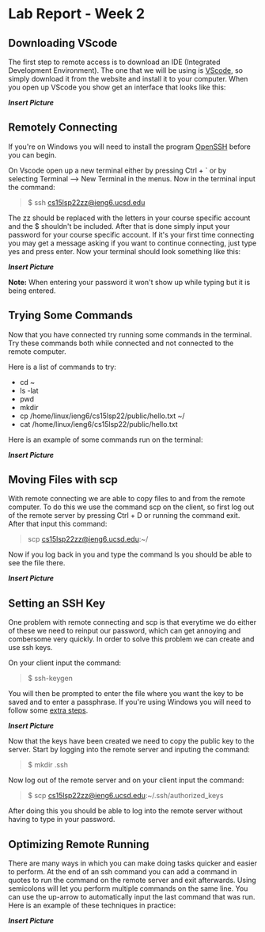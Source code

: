 # Lab Report - Week 2

## Downloading VScode

The first step to remote access is to download an IDE (Integrated Development Environment). The one that we will be using is [VScode](https://code.visualstudio.com/), so simply download it from the website and install it to your computer. When you open up VScode you show get an interface that looks like this:

_**Insert Picture**_

## Remotely Connecting

If you're on Windows you will need to install the program [OpenSSH](https://docs.microsoft.com/en-us/windows-server/administration/openssh/openssh_install_firstuse) before you can begin.

On Vscode open up a new terminal either by pressing Ctrl + ` or by selecting Terminal --> New Terminal in the menus.
Now in the terminal input the command:

>$ ssh cs15lsp22zz@ieng6.ucsd.edu

The zz should be replaced with the letters in your course specific account and the $ shouldn't be included. After that is done simply input your password for your course specific account. If it's your first time connecting you may get a message asking if you want to continue connecting, just type yes and press enter. Now your terminal should look something like this:

_**Insert Picture**_

**Note:** When entering your password it won't show up while typing but it is being entered.

## Trying Some Commands

Now that you have connected try running some commands in the terminal. Try these commands both while connected and not connected to the remote computer.

Here is a list of commands to try:
* cd ~
* ls -lat
* pwd
* mkdir
* cp /home/linux/ieng6/cs15lsp22/public/hello.txt ~/
* cat /home/linux/ieng6/cs15lsp22/public/hello.txt

Here is an example of some commands run on the terminal:

_**Insert Picture**_

## Moving Files with scp

With remote connecting we are able to copy files to and from the remote computer. To do this we use the command scp on the client, so first log out of the remote server by pressing Ctrl + D or running the command exit. After that input this command:

>scp <File Name> cs15lsp22zz@ieng6.ucsd.edu:~/

Now if you log back in you and type the command ls you should be able to see the file there.
  
_**Insert Picture**_
  
## Setting an SSH Key
  
One problem with remote connecting and scp is that everytime we do either of these we need to reinput our password, which can get annoying and combersome very quickly. In order to solve this problem we can create and use ssh keys.
  
On your client input the command:
  
>$ ssh-keygen
  
You will then be prompted to enter the file where you want the key to be saved and to enter a passphrase. If you're using Windows you will need to follow some [extra steps](https://docs.microsoft.com/en-us/windows-server/administration/openssh/openssh_keymanagement#user-key-generation).
  
_**Insert Picture**_  
  
Now that the keys have been created we need to copy the public key to the server. Start by logging into the remote server and inputing the command:
  
>$ mkdir .ssh
  
Now log out of the remote server and on your client input the command:
  
>$ scp <Key Path Name> cs15lsp22zz@ieng6.ucsd.edu:~/.ssh/authorized_keys
  
After doing this you should be able to log into the remote server without having to type in your password.
  
## Optimizing Remote Running
  
There are many ways in which you can make doing tasks quicker and easier to perform. At the end of an ssh command you can add a command in quotes to run the command on the remote server and exit afterwards. Using semicolons will let you perform multiple commands on the same line. You can use the up-arrow to automatically input the last command that was run. Here is an example of these techniques in practice:
  
_**Insert Picture**_
